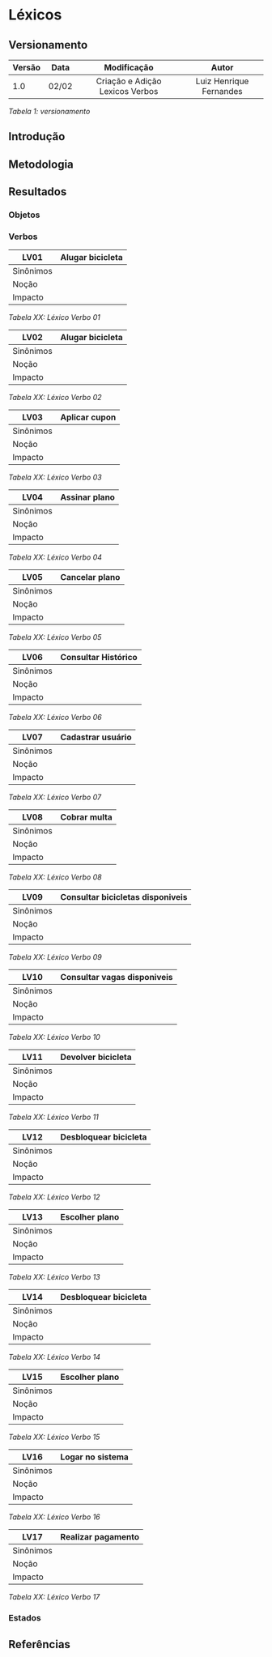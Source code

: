 # Léxicos

## Versionamento

| Versão | Data | Modificação | Autor |
|-|-|:-:|:-:|
| 1.0 | 02/02 | Criação e Adição Lexicos Verbos | Luiz Henrique Fernandes |


*Tabela 1: versionamento*

## Introdução
<!-- Adicionar Introdução -->


## Metodologia

## Resultados

### Objetos 

### Verbos

| LV01 | Alugar bicicleta |
| ------ | ---- | 
| Sinônimos |  |
| Noção |  |
| Impacto|  |

*Tabela XX: Léxico Verbo 01*


| LV02 | Alugar bicicleta |
| ------ | ---- | 
| Sinônimos |  |
| Noção |  |
| Impacto|  |

*Tabela XX: Léxico Verbo 02*


| LV03 | Aplicar cupon |
| ------ | ---- | 
| Sinônimos |  |
| Noção |  |
| Impacto|  |

*Tabela XX: Léxico Verbo 03*


| LV04 | Assinar plano |
| ------ | ---- | 
| Sinônimos |  |
| Noção |  |
| Impacto|  |

*Tabela XX: Léxico Verbo 04*


| LV05 | Cancelar plano |
| ------ | ---- | 
| Sinônimos |  |
| Noção |  |
| Impacto|  |

*Tabela XX: Léxico Verbo 05*


| LV06 | Consultar Histórico |
| ------ | ---- | 
| Sinônimos |  |
| Noção |  |
| Impacto|  |

*Tabela XX: Léxico Verbo 06*


| LV07 | Cadastrar usuário |
| ------ | ---- | 
| Sinônimos |  |
| Noção |  |
| Impacto|  |

*Tabela XX: Léxico Verbo 07*

| LV08 | Cobrar multa |
| ------ | ---- | 
| Sinônimos |  |
| Noção |  |
| Impacto|  |

*Tabela XX: Léxico Verbo 08*

| LV09 | Consultar bicicletas disponiveis |
| ------ | ---- | 
| Sinônimos |  |
| Noção |  |
| Impacto|  |

*Tabela XX: Léxico Verbo 09*

| LV10 | Consultar vagas disponiveis |
| ------ | ---- | 
| Sinônimos |  |
| Noção |  |
| Impacto|  |

*Tabela XX: Léxico Verbo 10*

| LV11 | Devolver bicicleta |
| ------ | ---- | 
| Sinônimos |  |
| Noção |  |
| Impacto|  |

*Tabela XX: Léxico Verbo 11*

| LV12 | Desbloquear bicicleta |
| ------ | ---- | 
| Sinônimos |  |
| Noção |  |
| Impacto|  |

*Tabela XX: Léxico Verbo 12*

| LV13 | Escolher plano |
| ------ | ---- | 
| Sinônimos |  |
| Noção |  |
| Impacto|  |

*Tabela XX: Léxico Verbo 13*

| LV14 | Desbloquear bicicleta |
| ------ | ---- | 
| Sinônimos |  |
| Noção |  |
| Impacto|  |

*Tabela XX: Léxico Verbo 14*

| LV15 | Escolher plano |
| ------ | ---- | 
| Sinônimos |  |
| Noção |  |
| Impacto|  |

*Tabela XX: Léxico Verbo 15*

| LV16 | Logar no sistema |
| ------ | ---- | 
| Sinônimos |  |
| Noção |  |
| Impacto|  |

*Tabela XX: Léxico Verbo 16*

| LV17 | Realizar pagamento |
| ------ | ---- | 
| Sinônimos |  |
| Noção |  |
| Impacto|  |

*Tabela XX: Léxico Verbo 17*


### Estados

## Referências
<!-- Adicionar Referências -->
<!-- - <p></p> -->